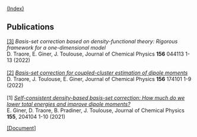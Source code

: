 [(Index)](https://dtraore97.github.io/)

## Publications
[[3]](https://doi.org/10.1063/5.0076128) *Basis-set correction based on density-functional theory: Rigorous framework for a one-dimensional model*
\
D. Traore, E. Giner, J. Toulouse, Journal of Chemical Physics **156** 044113 1-13 (2022)
\
\
[[2]](https://doi.org/10.1063/5.0087794) [*Basis-set correction for coupled-cluster estimation of dipole moments*](https://dtraore97.github.io/TraTouGin-JCP-22.pdf)
\
D. Traore, J. Toulouse, E. Giner, Journal of Chemical Physics **156** 174101 1-9 (2022)
\
\
[1] [*Self-consistent density-based basis-set correction: How much do we lower total energies and improve dipole moments?*](https://dtraore97.github.io/GinTraPraTou-JCP-21.pdf)
\
E. Giner, D. Traore, B. Pradiner, J. Toulouse, Journal of Chemical Physics **155**, 204104 1-10 (2021)

[[Document]](https://dtraore97.github.io/HelKloKocNog-jcp-97.pdf)
